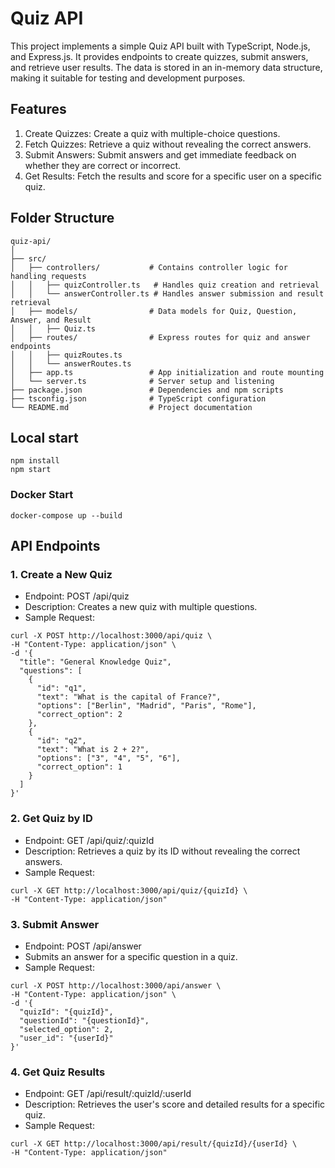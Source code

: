 # Quiz API
This project implements a simple Quiz API built with TypeScript, Node.js, and Express.js. It provides endpoints to create quizzes, submit answers, and retrieve user results. The data is stored in an in-memory data structure, making it suitable for testing and development purposes.

## Features
1. Create Quizzes: Create a quiz with multiple-choice questions.
2. Fetch Quizzes: Retrieve a quiz without revealing the correct answers.
3. Submit Answers: Submit answers and get immediate feedback on whether they are correct or incorrect.
4. Get Results: Fetch the results and score for a specific user on a specific quiz.

## Folder Structure

```
quiz-api/
│
├── src/
│   ├── controllers/           # Contains controller logic for handling requests
│   │   ├── quizController.ts   # Handles quiz creation and retrieval
│   │   └── answerController.ts # Handles answer submission and result retrieval
│   ├── models/                # Data models for Quiz, Question, Answer, and Result
│   │   ├── Quiz.ts
│   ├── routes/                # Express routes for quiz and answer endpoints
│   │   ├── quizRoutes.ts
│   │   └── answerRoutes.ts
│   ├── app.ts                 # App initialization and route mounting
│   └── server.ts              # Server setup and listening
├── package.json               # Dependencies and npm scripts
├── tsconfig.json              # TypeScript configuration
└── README.md                  # Project documentation

```
## Local start
```
npm install
npm start
```


### Docker Start
```
docker-compose up --build
```
## API Endpoints
### 1. Create a New Quiz

- Endpoint: POST /api/quiz
- Description: Creates a new quiz with multiple questions.
- Sample Request:

```
curl -X POST http://localhost:3000/api/quiz \
-H "Content-Type: application/json" \
-d '{
  "title": "General Knowledge Quiz",
  "questions": [
    {
      "id": "q1",
      "text": "What is the capital of France?",
      "options": ["Berlin", "Madrid", "Paris", "Rome"],
      "correct_option": 2
    },
    {
      "id": "q2",
      "text": "What is 2 + 2?",
      "options": ["3", "4", "5", "6"],
      "correct_option": 1
    }
  ]
}'
```

### 2. Get Quiz by ID
- Endpoint: GET /api/quiz/:quizId
- Description: Retrieves a quiz by its ID without revealing the correct answers.
- Sample Request:


```
curl -X GET http://localhost:3000/api/quiz/{quizId} \
-H "Content-Type: application/json"
```

### 3. Submit Answer 
- Endpoint: POST /api/answer
- Submits an answer for a specific question in a quiz.
- Sample Request:
```
curl -X POST http://localhost:3000/api/answer \
-H "Content-Type: application/json" \
-d '{
  "quizId": "{quizId}",
  "questionId": "{questionId}",
  "selected_option": 2,
  "user_id": "{userId}"
}'
```

### 4. Get Quiz Results
- Endpoint: GET /api/result/:quizId/:userId
- Description: Retrieves the user's score and detailed results for a specific quiz.
- Sample Request:
```
curl -X GET http://localhost:3000/api/result/{quizId}/{userId} \
-H "Content-Type: application/json"
```
